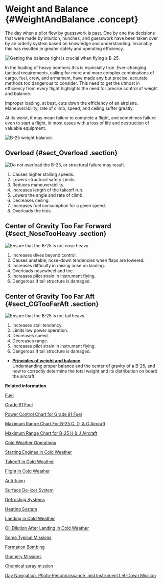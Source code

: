 # Weight and Balance {#WeightAndBalance .concept}

The day when a pilot flew by guesswork is past. One by one the decisions that were made by intuition, hunches, and guesswork have been taken over by an orderly system based on knowledge and understanding. Invariably this has resulted in greater safety and operating efficiency.

![Getting the balance right is crucial when flying a B-25.](../images/weight_and_balance.png "Weight and Balance")

In the loading of heavy bombers this is especially true. Ever-changing tactical requirements, calling for more and more complex combinations of cargo, fuel, crew, and armament, have made any but precise, accurate methods too dangerous to consider. This need to get the utmost in efficiency from every flight highlights the need for precise control of weight and balance.

Improper loading, at best, cuts down the efficiency of an airplane. Maneuverability, rate of climb, speed, and ceiling suffer greatly.

At its worst, it may mean failure to complete a flight, and sometimes failure even to start a flight, in most cases with a loss of life and destruction of valuable equipment.

![B-25 weight balance.](../images/weight_cg.png "Balancing the weight distribution across a B-25")

## Overload {#sect_Overload .section}

![Do not overload the B-25, or structural failure may result.](../images/weight_overload.png "Structural failure")

1.  Causes higher stalling speeds.
2.  Lowers structural safety Limits.
3.  Reduces maneuverability.
4.  Increases length of the takeoff run.
5.  Lowers the angle and rate of climb.
6.  Decreases ceiling.
7.  Increases fuel consumption for a given speed.
8.  Overloads the tires.

## Center of Gravity Too Far Forward {#sect_NoseTooHeavy .section}

![Ensure that the B-25 is not nose heavy.](../images/weight_nose_heavy.png "Nose heavy")

1.  Increases dives beyond control.
2.  Causes unstable, nose-down tendencies when flaps are lowered.
3.  Increases difficulty in raising nose on landing.
4.  Overloads nosewheel and tire.
5.  Increases pilot strain in instrument flying.
6.  Dangerous if tail structure is damaged.

## Center of Gravity Too Far Aft {#sect_CGTooFarAft .section}

![Ensure that the B-25 is not tail heavy.](../images/weight_tail_heavy.png "Tail heavy")

1.  Increases stall tendency.
2.  Limits low power operation.
3.  Decreases speed.
4.  Decreases range.
5.  Increases pilot strain in instrument flying.
6.  Dangerous if tail structure is damaged.

-   **[Principles of weight and balance](../topics/PrinciplesOfWeightAndBalance.md)**  
Understanding proper balance and the center of gravity of a B-25, and how to correctly determine the total weight and its distribution on board the aircraft.

**Related information**  


[Fuel](../topics/fuel.md)

[Grade 91 Fuel](../topics/grade_91_fuel.md)

[Power Control Chart for Grade 91 Fuel](../topics/power_control_chart_for_grade_91_fuel.md)

[Maximum Range Chart For B-25 C, D, & G Aircraft](../topics/maximum_range_chart_for_b_25_c_d_and_g_aircraft.md)

[Maximum Range Chart for B-25 H & J Aircraft](../topics/maximum_range_chart_for_b_25_h_and_j_aircraft.md)

[Cold Weather Operations](../topics/cold_weather_operations.md)

[Starting Engines in Cold Weather](../topics/starting_engines_in_cold_weather.md)

[Takeoff in Cold Weather](../topics/takeoff_in_cold_weather.md)

[Flight in Cold Weather](../topics/flight_in_cold_weather.md)

[Anti-Icing](../topics/anti_icing.md)

[Surface De-icer System](../topics/surface_de_icer_system.md)

[Defrosting Systems](../topics/defrosting_systems.md)

[Heating System](../topics/heating_system.md)

[Landing in Cold Weather](../topics/landing_in_cold_weather.md)

[Oil Dilution After Landing in Cold Weather](../topics/oil_dilution_after_landing_in_cold_weather.md)

[Some Typical Missions](../topics/some_typical_missions.md)

[Formation Bombing](../topics/formation_bombing.md)

[Gunnery Missions](../topics/gunnery_missions.md)

[Chemical spray mission](../topics/ChemicalSprayMission.md)

[Day Navigation, Photo-Reconnaissance, and Instrument Let-Down Mission](../topics/day_navigation_photo_reconnaissance_and_instrument_let_down_mission.md)

